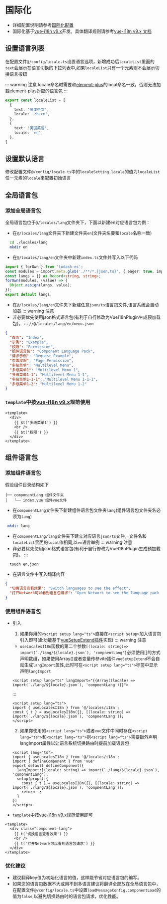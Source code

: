 # 国际化
- 详细配置说明请参考[国际化配置](/guide/config.md#国际化配置)
- 国际化基于[vue-i18n v9.x](https://kazupon.github.io/vue-i18n/zh/introduction.html)开发。具体翻译规则请参考[vue-i18n v9.x 文档](https://kazupon.github.io/vue-i18n/zh/introduction.html)
## 设置语言列表
在配置文件`@/config/locale.ts`设置语言选项，新增成功后`localeList`里面的`text`会展示在语言切换的下拉列表中,如果`localeList`只有一个元素则不会展示切换语言按钮
  
::: warning 注意
locale命名时需要和[element-plus](https://element-plus.gitee.io/zh-CN/guide/i18n.html#cdn-%E7%94%A8%E6%B3%95)的local命名一致，否则无法加载element-plus对应的语言包 
:::

``` ts
export const localeList = [
  {
    text: '简体中文',
    locale: 'zh-cn',
  },
  {
    text: '美国英语',
    locale: 'en',
  },
]
```
## 设置默认语言
修改配置文件`@/config/locale.ts`中的`localeSetting.locale`的值为`localeList`任一元素的`locale`来配置初始语言

## 全局语言包
### 添加全局语言包
全局语言包位于`@/locales/lang`文件夹下，下面以新建en对应语言包为例：
- 在`@/locales/lang`文件夹下新建文件夹`en`(文件夹名要和`locale`名称一致)
``` sh
  cd ./locales/lang
  mkdir en
```
- 在`@/locales/lang/en`文件夹中新建`index.ts`文件并写入以下代码
``` ts
import { forOwn } from 'lodash-es';
const modules = import.meta.glob('./**/*.{json,ts}', { eager: true, import: 'default' });
const langs = {} as Record<string, string>;
forOwn(modules, (value) => {
  Object.assign(langs, value);
});
export default langs;
```
- 在`@/locales/lang/en`文件夹下新建任意`json/ts`语言包文件,语言系统会自动加载
::: warning 注意
- 非必要优先使用json格式语言包(有利于自行修改为VueI18nPlugin生成预加载包)。
:::
`//@/locales/lang/en/menu.json`
``` json
{
  "首页": "Index",
  "示例": "Example",
  "权限": "Permission",
  "组件语言包": "Component Language Pack",
  "请求示例": "Request Example",
  "页面权限": "Page Permission",
  "多级菜单": "Multilevel Menu",
  "多级菜单1": "Multilevel Menu 1",
  "多级菜单1-1": "Multilevel Menu 1-1",
  "多级菜单1-1-1": "Multilevel Menu 1-1-1",
  "多级菜单1-2": "Multilevel Menu 1-2"
}
```
### `template`中按[vue-i18n v9.x](https://kazupon.github.io/vue-i18n/zh/introduction.html)规范使用
``` vue
<template>
  <div>
    {{ $t('多级菜单1') }}
    <br />
    {{ $t('权限') }}
  </div>
</template>
```
## 组件语言包
### 添加组件语言包
假设组件目录结构如下
```
├── componentLang 组件文件夹
│   └── index.vue 组件vue文件
```
- 在`componentLang`文件夹下新建组件语言包文件夹`lang`(组件语言包文件夹名必须为`lang`)
``` sh
 mkdir lang
```
- 在`componentLang/lang`文件夹下建立对应语言`json/ts`文件，文件名和`localeList`里面的`local`值相同,以`en`语言举例
::: warning 注意
- 非必要优先使用json格式语言包(有利于自行修改为VueI18nPlugin生成预加载包)。
:::
```
  touch en.json
```
- 在语言文件中写入翻译内容
``` json
{
  "切换语言查看效果": "Switch languages to see the effect",
  "打开Network可以看到语言包请求": "Open Network to see the language pack request"
}
```

### 使用组件语言包
- 引入

  1. 如果你用的`<script setup lang="ts">`直接在`<script setup>`加入语言包引入即可(此功能基于[vueSetupExtend插件](https://github.com/yuntian001/vue-setup-extend)实现)
  ::: warning 注意
  - `useLocalesI18n`函数的第二个参数```[(locale: string)=> import(`./lang/${locale}.json`), 'compnentLang']```必须使用[]的方式声明数组，如果使用Array()或者变量传参vite插件`vueSetupExtend`不会自动生成`langImport`属性,此时可在`<script setup lang="ts">`标签中显示声明`langImport`
  ``` vue
  <script setup lang="ts" langImport="{{Array((locale) => import(`./lang/${locale}.json`), 'compnentLang')}}">
  ```
    
  :::

  ``` vue
  <script setup lang="ts">
  import { useLocalesI18n } from '@/locales/i18n';
  const { t } = useLocalesI18n({}, [(locale: string) => import(`./lang/${locale}.json`), 'compnentLang']);
  </script>
  ```
  2. 如果你使用的`<script lang="ts">`或者`vue`文件中同时存在`<script lang="ts">`和`<script lang="ts">`则`<script lang="ts">`需要额外声明langImport属性以让语言系统切换路由时提前加载语言包
  ``` vue
  <script lang="ts">
  import { useLocalesI18n } from '@/locales/i18n';
  import { defineComponent } from 'vue'
  export default defineComponent({
    langImport:[(locale: string) => import(`./lang/${locale}.json`), 'compnentLang'],
    setup(props) {
      const { t } = useLocalesI18n({}, [(locale: string) => import(`./lang/${locale}.json`), 'compnentLang']);
      return t;
    }
  })
  </script>
  ```



- `template`中按[vue-i18n v9.x](https://kazupon.github.io/vue-i18n/zh/introduction.html)规范使用即可
``` vue
<template>
  <div class="component-lang">
    {{ t('切换语言查看效果') }}
    <br />
    {{ t('打开Network可以看到语言包请求') }}
  </div>
</template>
```

### 优化建议

- 建议翻译key值为初始化语言的值，这样能节省对应语言包的编写。
- 如果您的语言包数据不大或用不到多语言建议将翻译全部放在全局语言包中，在配置文件`@/config/locale.ts`中设置`loadMessageConfig.componentLoad`的值为`false`,以避免切换路由时的语言包请求，优化性能。